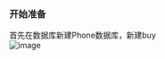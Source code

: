### 开始准备
首先在数据库新建Phone数据库，新建buy  
![image](https://github.com/VincentLeie/ASP.NET-for-Shopping-Website/blob/master/img/1.png)  


